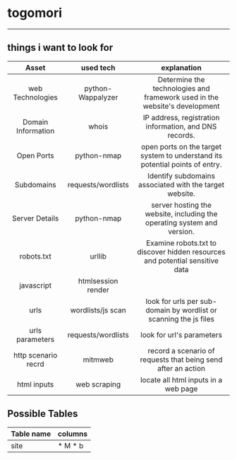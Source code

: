 # togomori
------------------------------------------------------------------------------------------------------------------
## things i want to look for

|Asset              | used tech         |            explanation |
|:-----------------:|:-----------------:|:----------------------:|
|web Technologies   | python-Wappalyzer | Determine the technologies and framework used in the website's development|
|Domain Information | whois             | IP address, registration information, and DNS records.|
|Open Ports         | python-nmap       | open ports on the target system to understand its potential points of entry.|
|Subdomains         | requests/wordlists| Identify subdomains associated with the target website.|
|Server Details     | python-nmap       | server hosting the website, including the operating system and version.|
|robots.txt         | urllib            | Examine robots.txt to discover hidden resources and potential sensitive data|
|javascript         | htmlsession render| |
|urls               | wordlists/js scan | look for urls per sub-domain by wordlist or scanning the js files|
|urls parameters    | requests/wordlists| look for url's parameters|
|http scenario recrd| mitmweb           | record a scenario of requests that being send after an action|
|html inputs        | web scraping      | locate all html inputs in a web page|

## Possible Tables 

| Table name | columns |
|:-----------|:--------|
|site        |* M * b         |

